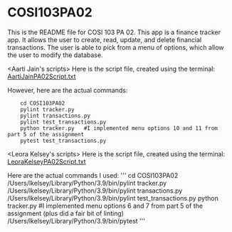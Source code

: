 # COSI103PA02
This is the README file for COSI 103 PA 02. 
This app is a finance tracker app. It allows the user to create, read, update, and delete financial transactions. 
The user is able to pick from a menu of options, which allow the user to modify the database. 

<Aarti Jain's scripts>
Here is the script file, created using the terminal:
[AartiJainPA02Script.txt](https://github.com/Aarti-Jain/COSI103PA02/files/8346802/AartiJainPA02Script.txt)


However, here are the actual commands:
``` cd desktop
    cd COSI103PA02
    pylint tracker.py
    pylint transactions.py
    pylint test_transactions.py
    python tracker.py   #I implemented menu options 10 and 11 from part 5 of the assignment 
    pytest test_transactions.py
```

<Leora Kelsey's scripts>
Here is the script file, created using the terminal:
[LeoraKelseyPA02Script.txt](https://github.com/Aarti-Jain/COSI103PA02/files/8346922/LeoraKelseyPA02Script.txt)

Here are the actual commands I used:
''' cd COSI103PA02
    /Users/lkelsey/Library/Python/3.9/bin/pylint tracker.py
    /Users/lkelsey/Library/Python/3.9/bin/pylint transactions.py
    /Users/lkelsey/Library/Python/3.9/bin/pylint test_transactions.py
    python tracker.py #I implemented menu options 6 and 7 from part 5 of the assignment (plus did a fair bit of linting)
    /Users/lkelsey/Library/Python/3.9/bin/pytest
'''
